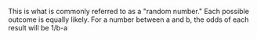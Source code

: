 
This is what is commonly referred to as a "random number." Each possible outcome is equally likely.
For a number between a and b, the odds of each result will be 1/b-a
